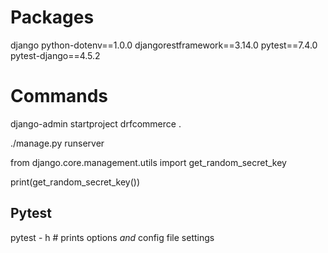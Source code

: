 # Packages

django
python-dotenv==1.0.0
djangorestframework==3.14.0
pytest==7.4.0
pytest-django==4.5.2

# Commands

django-admin startproject drfcommerce .

./manage.py runserver

from django.core.management.utils import get_random_secret_key

print(get_random_secret_key())

## Pytest

pytest - h   # prints options _and_ config file settings